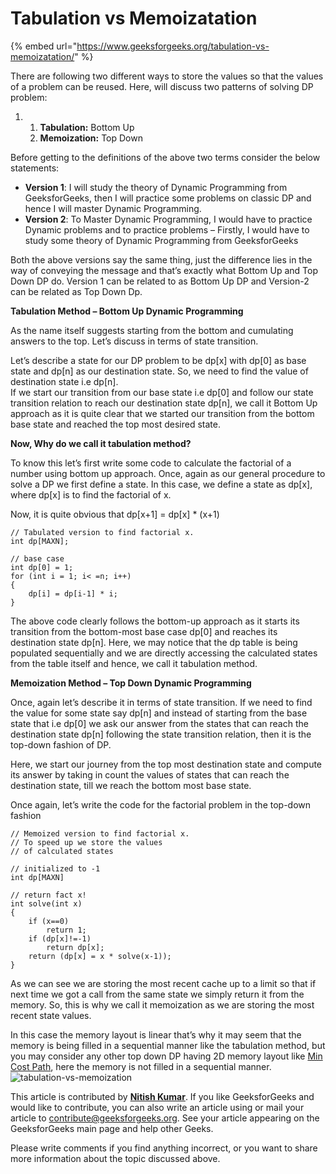 # Tabulation vs Memoizatation

{% embed url="https://www.geeksforgeeks.org/tabulation-vs-memoizatation/" %}

There are following two different ways to store the values so that the values of a problem can be reused. Here, will discuss two patterns of solving DP problem:

1. 1. **Tabulation:** Bottom Up
   2. **Memoization:** Top Down

Before getting to the definitions of the above two terms consider the below statements:

* **Version 1**: I will study the theory of Dynamic Programming from GeeksforGeeks, then I will practice some problems on classic DP and hence I will master Dynamic Programming.
* **Version 2**: To Master Dynamic Programming, I would have to practice Dynamic problems and to practice problems – Firstly, I would have to study some theory of Dynamic Programming from GeeksforGeeks

Both the above versions say the same thing, just the difference lies in the way of conveying the message and that’s exactly what Bottom Up and Top Down DP do. Version 1 can be related to as Bottom Up DP and Version-2 can be related as Top Down Dp.

**Tabulation Method – Bottom Up Dynamic Programming** 

As the name itself suggests starting from the bottom and cumulating answers to the top. Let’s discuss in terms of state transition.

Let’s describe a state for our DP problem to be dp\[x\] with dp\[0\] as base state and dp\[n\] as our destination state. So,  we need to find the value of destination state i.e dp\[n\].  
If we start our transition from our base state i.e dp\[0\] and follow our state transition relation to reach our destination state dp\[n\], we call it Bottom Up approach as it is quite clear that we started our transition from the bottom base state and reached the top most desired state.

**Now, Why do we call it tabulation method?**

To know this let’s first write some code to calculate the factorial of a number using bottom up approach. Once, again as our general procedure to solve a DP we first define a state. In this case, we define a state as dp\[x\], where dp\[x\] is to find the factorial of x.

Now, it is quite obvious that dp\[x+1\] = dp\[x\] \* \(x+1\)

```text
// Tabulated version to find factorial x.
int dp[MAXN];

// base case
int dp[0] = 1;
for (int i = 1; i< =n; i++)
{
    dp[i] = dp[i-1] * i;
}
```

The above code clearly follows the bottom-up approach as it starts its transition from the bottom-most base case dp\[0\] and reaches its destination state dp\[n\]. Here, we may notice that the dp table is being populated sequentially and we are directly accessing the calculated states from the table itself and hence, we call it tabulation method.

**Memoization Method – Top Down Dynamic Programming** 

Once, again let’s describe it in terms of state transition. If we need to find the value for some state say dp\[n\] and instead of starting from the base state that i.e dp\[0\] we ask our answer from the states that can reach the destination state dp\[n\] following the state transition relation, then it is the top-down fashion of DP.

Here, we start our journey from the top most destination state and compute its answer by taking in count the values of states that can reach the destination state, till we reach the bottom most base state.

Once again, let’s write the code for the factorial problem in the top-down fashion

```text
// Memoized version to find factorial x.
// To speed up we store the values
// of calculated states

// initialized to -1
int dp[MAXN]

// return fact x!
int solve(int x)
{
    if (x==0)
        return 1;
    if (dp[x]!=-1)
        return dp[x];
    return (dp[x] = x * solve(x-1));
}
```

As we can see we are storing the most recent cache up to a limit so that if next time we got a call from the same state we simply return it from the memory. So, this is why we call it memoization as we are storing the most recent state values.

In this case the memory layout is linear that’s why it may seem that the memory is being filled in a sequential manner like the tabulation method, but you may consider any other top down DP having 2D memory layout like [Min Cost Path](https://www.geeksforgeeks.org/dynamic-programming-set-6-min-cost-path/), here the memory is not filled in a sequential manner.  
![tabulation-vs-memoization](https://www.geeksforgeeks.org/wp-content/uploads/Tabulation-vs-Memoization-1.png)

This article is contributed by [**Nitish Kumar**](https://www.linkedin.com/in/nk17kumar/). If you like GeeksforGeeks and would like to contribute, you can also write an article using or mail your article to contribute@geeksforgeeks.org. See your article appearing on the GeeksforGeeks main page and help other Geeks.

Please write comments if you find anything incorrect, or you want to share more information about the topic discussed above.

